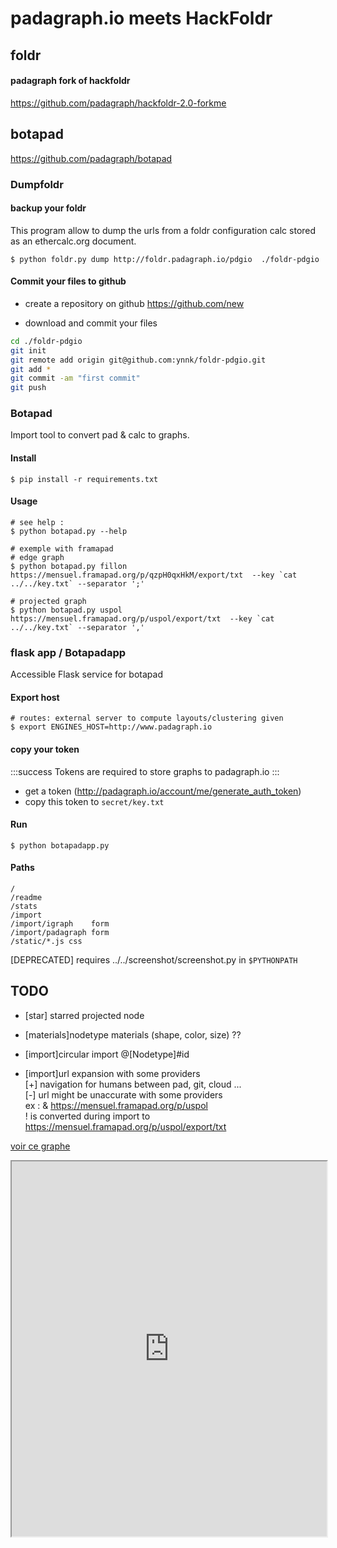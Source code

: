 padagraph.io meets HackFoldr
========

## <i class="fa fa-github"></i> foldr

#### padagraph fork of hackfoldr
https://github.com/padagraph/hackfoldr-2.0-forkme

## <i class="fa fa-github"></i> botapad
https://github.com/padagraph/botapad


### Dumpfoldr

#### <i class="fa fa-download"></i> backup your foldr

This program allow to dump the urls from a foldr configuration calc stored as an ethercalc.org document. 
 
    $ python foldr.py dump http://foldr.padagraph.io/pdgio  ./foldr-pdgio
    
#### <i class="fa fa-github"></i> Commit your files to github


* create a repository on github
https://github.com/new

* download and commit your files
```bash
cd ./foldr-pdgio
git init
git remote add origin git@github.com:ynnk/foldr-pdgio.git
git add *
git commit -am "first commit"
git push
```


### Botapad

Import tool to convert pad & calc to graphs.

#### Install

    $ pip install -r requirements.txt

#### Usage

    # see help :
    $ python botapad.py --help

    # exemple with framapad
    # edge graph
    $ python botapad.py fillon https://mensuel.framapad.org/p/qzpH0qxHkM/export/txt  --key `cat ../../key.txt` --separator ';'

    # projected graph
    $ python botapad.py uspol https://mensuel.framapad.org/p/uspol/export/txt  --key `cat ../../key.txt` --separator ','
    

### flask app / Botapadapp

Accessible Flask service for botapad  
#### Export host

    # routes: external server to compute layouts/clustering given
    $ export ENGINES_HOST=http://www.padagraph.io

#### copy your token

:::success
Tokens are required to store graphs to padagraph.io
:::

- get a token (http://padagraph.io/account/me/generate_auth_token)  
- copy this token to ```secret/key.txt``` 

#### Run  

    $ python botapadapp.py

#### Paths

    /
    /readme
    /stats
    /import
    /import/igraph    form
    /import/padagraph form
    /static/*.js css  



[DEPRECATED] requires ../../screenshot/screenshot.py in `$PYTHONPATH`
    
## TODO

* [star] starred projected node  

* [materials]nodetype materials (shape, color, size) ??   

* [import]circular import @[Nodetype]#id  
* [import]url expansion with some providers  
      [+] navigation for humans between pad, git, cloud ...  
      [-] url might be unaccurate with some providers  
      ex : 
        & https://mensuel.framapad.org/p/uspol  
        ! is converted during import to  https://mensuel.framapad.org/p/uspol/export/txt  



<a href="http://botapad.padagraph.io/import/igraph.html?s=framapad&gid=game_of_thrones&live=1&nofoot=1" target="iframe">voir ce graphe</a>

<iframe src="https://botapad.padagraph.io/import/igraph.html?s=framapad&gid=game_of_thrones&nofoot=1" style="width:100%; height:600px"/>

